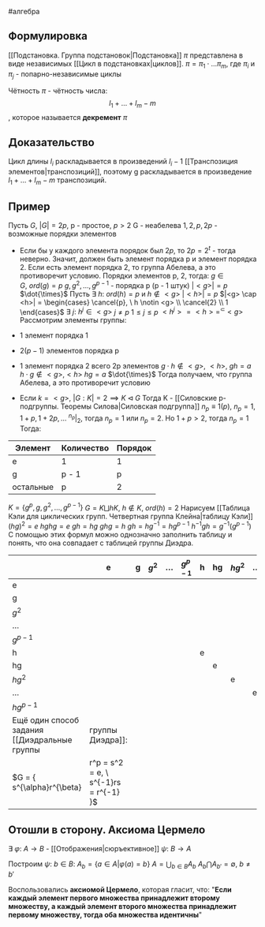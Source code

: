 #алгебра 
## Формулировка
[[Подстановка. Группа подстановок|Подстановка]] $\pi$ представлена в виде независимых [[Цикл в подстановках|циклов]].
$\pi = \pi_1 \cdot \dots \pi_m$, где $\pi_i$ и $\pi_j$ - попарно-независимые циклы

Чётность $\pi$ - чётность числа: $$l_1 + \dots + l_m - m$$ , которое называется **декремент** $\pi$

## Доказательство
Цикл длины $l_i$ раскладывается в произведений $l_i - 1$ [[Транспозиция элементов|транспозиций]], поэтому g раскладывается в произведение $l_1 + \dots + l_m - m$ транспозиций.
## Пример
Пусть $G, \ |G| = 2p$, p - простое, $p > 2$
G - неабелева
$1, 2, p, 2p$ - возможные порядки элементов
- Если бы у каждого элемента порядок был $2p$, то $2p = 2^t$ - тогда неверно. Значит, должен быть элемент порядка p и элемент порядка 2. Если есть элемент порядка 2, то группа Абелева, а это противоречит условию.
	Порядки элементов p, 2, тогда:
		$g \in G, \ ord(g) = p$
		$g, g^2, \dots, g^{p - 1}$ - порядка p (p - 1 штук)
		$|<g>| = p$
		$\dot{\times}$ Пусть $\exists \ h: \ ord(h) = p$ и $h \notin <g>$
		$|<h>| = p$
		$|<g> \cap <h>| = \begin{cases} \cancel{p}, \ h \notin <g> \\ \cancel{2} \\ 1 \end{cases}$
			$\exists \ j : \ h^j \in <g>$
			$j \neq p$
			$1 \leq j \leq p$
			$<h^j> = <h> = ^{\subset} <g>$
Рассмотрим элементы группы:
- 1 элемент порядка 1
- $2(p - 1)$ элементов порядка p
- 1 элемент порядка 2
всего 2p элементов
$g \cdot h \notin <g>, \ <h>, \ gh = a$
$h \cdot g \notin <g>, <h> \ hg = a$ 
$\dot{\times}$
Тогда получаем, что группа Абелева, а это противоречит условию

- Если $k = <g>, \ |G : K| = 2 \implies K \triangleleft G$
	Тогда K - [[Силовские p-подгруппы. Теоремы Силова|Силовская подгруппа]]
	$n_p \equiv 1 (p), \ n_p = 1, 1 + p, 1 + 2p, \dots$
	$^{n_p}|_2$, тогда $n_p = 1$ или $n_p = 2$. Но $1 + p > 2$, тогда $n_p = 1$
	Тогда:
	

| Элемент   | Количество | Порядок |
| --------- | ---------- | ------- |
| e         | 1          | 1       |
| g         | p - 1      | p       |
| остальные | p          | 2       |
$K = \{ g^p, g, g^2, \dots, g^{p - 1}\}$
$G = K \bigsqcup hK, \ h \notin K, \ ord(h) = 2$
Нарисуем [[Таблица Кэли для циклических групп. Четвертная группа Клейна|таблицу Кэли]]
$(hg)^2 = e$
$hghg = e$
$gh = hg$
$ghg = h$
$gh = hg^{-1} = hg^{p-1}$
$h^{-1}gh = g^{-1}(g^{p - 1})$
С помощью этих формул можно однозначно заполнить таблицу и понять, что она совпадает с таблицей группы Диэдра.

|              | e   | g   | $g^2$ | $\dots$ | $g^{p - 1}$ | h   | hg  | $hg^2$ | $\dots$ | $hg^{p - 1}$ |
| ------------ | --- | --- | ----- | ------- | ----------- | --- | --- | ------ | ------- | ------------ |
| e            |     |     |       |         |             |     |     |        |         |              |
| g            |     |     |       |         |             |     |     |        |         |              |
| $g^2$        |     |     |       |         |             |     |     |        |         |              |
| $\dots$      |     |     |       |         |             |     |     |        |         |              |
| $g^{p - 1}$  |     |     |       |         |             |     |     |        |         |              |
| h            |     |     |       |         |             | e   |     |        |         |              |
| hg           |     |     |       |         |             |     | e   |        |         |              |
| $hg^2$       |     |     |       |         |             |     |     | e      |         |              |
| $\dots$      |     |     |       |         |             |     |     |        | e       |              |
| $hg^{p - 1}$ |     |     |       |         |             |     |     |        |         | e            |
Ещё один способ задания [[Диэдральные группы|группы Диэдра]]:
$G = \{ s^{\alpha}r^{\beta}| r^p = s^2 = e, \ s^{-1}rs = r^{-1} \}$

## Отошли в сторону. Аксиома Цермело
$\exists \ \varphi: \ A \to B$ - [[Отображения|сюръективное]]
$\psi: \ B \to A$

Построим $\psi$:
$b \in B: \ A_b = \{ a \in A | \varphi(a) = b \}$
$A = \bigcup_{b \in B} A_b$
$A_b \bigcap A_{b'} = \emptyset, \ b \neq b'$

Воспользовались **аксиомой Цермело**, которая гласит, что: "**Если каждый элемент первого множества принадлежит второму множеству, а каждый элемент второго множества принадлежит первому множеству, тогда оба множества идентичны**"